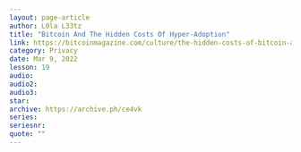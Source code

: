 ```yaml
---
layout: page-article
author: L0la L33tz
title: "Bitcoin And The Hidden Costs Of Hyper-Adoption"
link: https://bitcoinmagazine.com/culture/the-hidden-costs-of-bitcoin-adoption
category: Privacy
date: Mar 9, 2022
lesson: 19
audio: 
audio2: 
audio3: 
star: 
archive: https://archive.ph/ce4vk
series: 
seriesnr: 
quote: ""
---
```

